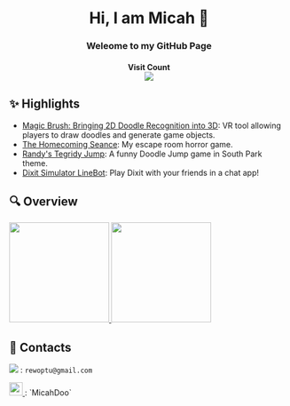 <h1 align="center"> Hi, I am Micah 👋 </h1>
<h3 align="center"> Weleome to my GitHub Page </h3>
<h4 align="center"> 
  Visit Count<br>
  <img src="https://profile-counter.glitch.me/MicahDoo/count.svg" />
</h4>

## ✨ Highlights

- [Magic Brush: Bringing 2D Doodle Recognition into 3D](https://github.com/MicahDoo/Magic-Brush-Bringing-2D-Doodle-Recognition-into-3D): VR tool allowing players to draw doodles and generate game objects.
- [The Homecoming Seance](https://github.com/MicahDoo/The-Homecoming-Seance): My escape room horror game.
- [Randy's Tegridy Jump](https://github.com/MicahDoo/Randy-s-Tegridy-Jump): A funny Doodle Jump game in South Park theme.
- [Dixit Simulator LineBot](https://github.com/MicahDoo/Dixit-Simulator-LineBot): Play Dixit with your friends in a chat app!

## 🔍 Overview
<p align="left">
  <a href="https://github.com/MicahDoo">
    <img height="180em" src="https://github-readme-stats.vercel.app/api/?username=MicahDoo&count_private=true&show_icons=true&theme=tokyonight"/>
    <img height="180em" src="https://github-readme-stats.vercel.app/api/top-langs/?username=MicahDoo&layout=compact&langs_count=8&hide=HCL&theme=tokyonight"/>
  </a>
</p>

<!--![](http://github-profile-summary-cards.vercel.app/api/cards/most-commit-language?username=MicahDoo&theme=default)
![](https://github-profile-summary-cards.vercel.app/api/cards/repos-per-language?username=MicahDoo&theme=default)-->

## 📱 Contacts
<img src="https://img.shields.io/badge/Gmail-D14836?style=for-the-badge&logo=gmail&logoColor=white"/> :  `rewoptu@gmail.com`

<a href ="https://www.facebook.com/MicahDoo">
  <img
      src ="https://img.shields.io/badge/Facebook-1877F2?style=for-the-badge&logo=facebook&logoColor=white"
      height="24"
  />
</a> : `MicahDoo`

<!-- <a href ="https://www.linkedin.com/in/%E6%B5%A9-%E7%8E%8B-1a71201ba/">
  <img
      src ="https://img.shields.io/badge/LinkedIn-0077B5?style=for-the-badge&logo=linkedin&logoColor=white"
      height="24"
  />
</a>
-->

<!--
**MicahDoo/MicahDoo** is a ✨ _special_ ✨ repository because its `README.md` (this file) appears on your GitHub profile.

Here are some ideas to get you started:

- 🔭 I’m currently working on ...
- 🌱 I’m currently learning ...
- 👯 I’m looking to collaborate on ...
- 🤔 I’m looking for help with ...
- 💬 Ask me about ...
- 📫 How to reach me: ...
- 😄 Pronouns: ...
- ⚡ Fun fact: ...
-->
